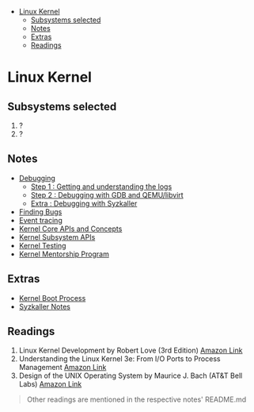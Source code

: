 - [Linux Kernel](#linux-kernel)
  - [Subsystems selected](#subsystems-selected)
  - [Notes](#notes)
  - [Extras](#extras)
  - [Readings](#readings)

# Linux Kernel

## Subsystems selected

1. ?
2. ?

## Notes

- [Debugging](./debugging.md)
  - [Step 1 : Getting and understanding the logs](./debugging.md#step-1--getting-and-understanding-the-logs)
  - [Step 2 : Debugging with GDB and QEMU/libvirt](./debugging.md#step-2--debugging-with-gdb-and-qemulibvirt)
  - [Extra : Debugging with Syzkaller](./debugging.md#extra--debugging-with-syzkaller)
- [Finding Bugs](./finding-bugs.md)
- [Event tracing](./tracing.md)
- [Kernel Core APIs and Concepts](./core-apis.md)
- [Kernel Subsystem APIs](./subsystem-apis.md)
- [Kernel Testing](./kernel-testing.md)
- [Kernel Mentorship Program](./mentorship.md)

## Extras

- [Kernel Boot Process](./kernel-boot.md)
- [Syzkaller Notes](./syzkaller.md)

## Readings

1. Linux Kernel Development by Robert Love (3rd Edition) [Amazon Link](https://www.amazon.in/Linux-Kernel-Development-Developers-Library/dp/0672329468)
2. Understanding the Linux Kernel 3e: From I/O Ports to Process Management [Amazon Link](https://www.amazon.in/Understanding-Linux-Kernel-Daniel-Bovet/dp/0596005652)
3. Design of the UNIX Operating System by Maurice J. Bach (AT&T Bell Labs) [Amazon Link](https://www.amazon.in/Design-UNIX-Operating-System-1/dp/9332549575/)

> Other readings are mentioned in the respective notes' README.md
